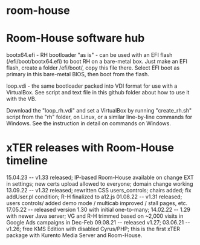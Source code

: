 # room-house

Room-House software hub
========================

bootx64.efi - RH bootloader "as is" - can be used with an EFI flash (/efi/boot/bootx64.efi) to boot RH on a bare-metal box. Just make an EFI flash, create a folder /efi/boot/, copy this file there. Select EFI boot as primary in this bare-metal BIOS, then boot from the flash.

loop.vdi - the same bootloader packed into VDI format for use with a VirtualBox. See script and text file in this github folder about how to use it with the VB.

Download the "loop_rh.vdi" and set a VirtualBox by running "create_rh.sh" script from the "rh" folder, on Linux, or a similar line-by-line commands for Windows. See the instruction in detail on commands on Windows.

# xTER releases with Room-House timeline
15.04.23 -- v1.33 released; IP-based Room-House available on change EXT in settings; new certs upload allowed to everyone; domain change working
13.09.22 -- v1.32 released; rewritten CSS users_controls; chairs added; fix addUser.pl condition; R-H finalized to a12.js
01.08.22 -- v1.31 released; users controls/ added demo mode / multicab improved / stall pages, etc.
17.05.22 -- released version 1.30 with initial one-to-many;
14.02.22 -- 1.29 with newer Java server; VG and R-H trimmed based on ~2,000 visits in Google Ads campaigns in Dec-Feb
09.08.21 -- released v1.27;
03.06.21 -- v1.26; free KMS Edition with disabled Cyrus/PHP; this is the first xTER package with Kurento Media Server and Room-House.
